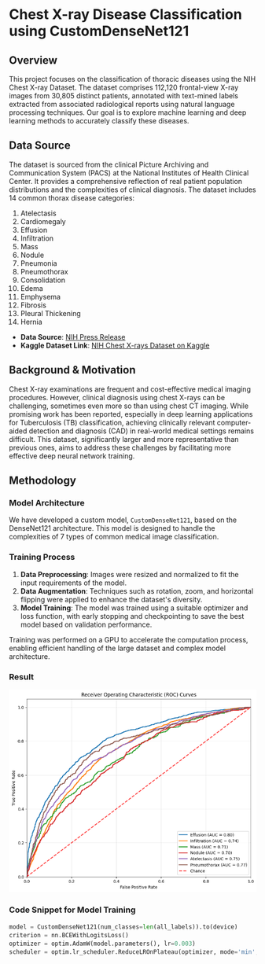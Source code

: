 # Chest X-ray Disease Classification using CustomDenseNet121

## Overview

This project focuses on the classification of thoracic diseases using the NIH Chest X-ray Dataset. The dataset comprises 112,120 frontal-view X-ray images from 30,805 distinct patients, annotated with text-mined labels extracted from associated radiological reports using natural language processing techniques. Our goal is to explore machine learning and deep learning methods to accurately classify these diseases.

## Data Source

The dataset is sourced from the clinical Picture Archiving and Communication System (PACS) at the National Institutes of Health Clinical Center. It provides a comprehensive reflection of real patient population distributions and the complexities of clinical diagnosis. The dataset includes 14 common thorax disease categories:

1. Atelectasis
2. Cardiomegaly
3. Effusion
4. Infiltration
5. Mass
6. Nodule
7. Pneumonia
8. Pneumothorax
9. Consolidation
10. Edema
11. Emphysema
12. Fibrosis
13. Pleural Thickening
14. Hernia

- **Data Source**: [NIH Press Release](https://www.nih.gov/news-events/news-releases/nih-clinical-center-provides-one-largest-publicly-available-chest-x-ray-datasets-scientific-community)
- **Kaggle Dataset Link**: [NIH Chest X-rays Dataset on Kaggle](https://www.kaggle.com/datasets/nih-chest-xrays/data)

## Background & Motivation

Chest X-ray examinations are frequent and cost-effective medical imaging procedures. However, clinical diagnosis using chest X-rays can be challenging, sometimes even more so than using chest CT imaging. While promising work has been reported, especially in deep learning applications for Tuberculosis (TB) classification, achieving clinically relevant computer-aided detection and diagnosis (CAD) in real-world medical settings remains difficult. This dataset, significantly larger and more representative than previous ones, aims to address these challenges by facilitating more effective deep neural network training.

## Methodology

### Model Architecture

We have developed a custom model, `CustomDenseNet121`, based on the DenseNet121 architecture. This model is designed to handle the complexities of 7 types of common medical image classification.

### Training Process

1. **Data Preprocessing**: Images were resized and normalized to fit the input requirements of the model.
2. **Data Augmentation**: Techniques such as rotation, zoom, and horizontal flipping were applied to enhance the dataset's diversity.
3. **Model Training**: The model was trained using a suitable optimizer and loss function, with early stopping and checkpointing to save the best model based on validation performance.

Training was performed on a GPU to accelerate the computation process, enabling efficient handling of the large dataset and complex model architecture.

### Result
![Query Example](AUC_ROC.png)

### Code Snippet for Model Training

```python
model = CustomDenseNet121(num_classes=len(all_labels)).to(device)
criterion = nn.BCEWithLogitsLoss()
optimizer = optim.AdamW(model.parameters(), lr=0.003)
scheduler = optim.lr_scheduler.ReduceLROnPlateau(optimizer, mode='min', factor=0.1, patience=5)
```
